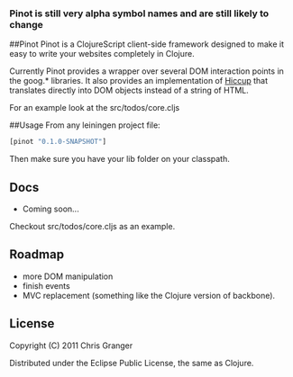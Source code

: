 ### Pinot is still very alpha symbol names and are still likely to change

##Pinot
Pinot is a ClojureScript client-side framework designed to make it easy to write your websites completely in Clojure.

Currently Pinot provides a wrapper over several DOM interaction points in the goog.\* libraries. It also provides an implementation of [Hiccup](https://github.com/weavejester/hiccup) that translates directly into DOM objects instead of a string of HTML.

For an example look at the src/todos/core.cljs

##Usage
From any leiningen project file:

```clojure
[pinot "0.1.0-SNAPSHOT"]
```
Then make sure you have your lib folder on your classpath.

## Docs
* Coming soon...

Checkout src/todos/core.cljs as an example.

## Roadmap

* more DOM manipulation
* finish events
* MVC replacement (something like the Clojure version of backbone).

## License

Copyright (C) 2011 Chris Granger

Distributed under the Eclipse Public License, the same as Clojure.

